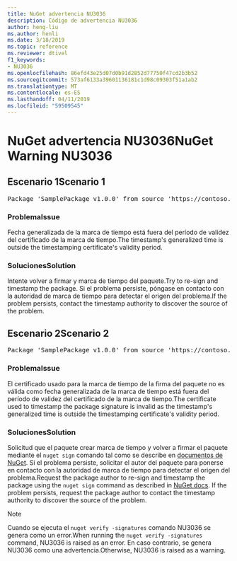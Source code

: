 ```yaml
---
title: NuGet advertencia NU3036
description: Código de advertencia NU3036
author: heng-liu
ms.author: henli
ms.date: 3/18/2019
ms.topic: reference
ms.reviewer: dtivel
f1_keywords:
- NU3036
ms.openlocfilehash: 86efd43e25d07d0b91d2852d77750f47cd2b3b52
ms.sourcegitcommit: 573af6133a39601136181c1d98c09303f51a1ab2
ms.translationtype: MT
ms.contentlocale: es-ES
ms.lasthandoff: 04/11/2019
ms.locfileid: "59509545"
---
```

# <a name="nuget-warning-nu3036"></a><span data-ttu-id="b5ba7-103">NuGet advertencia NU3036</span><span class="sxs-lookup"><span data-stu-id="b5ba7-103">NuGet Warning NU3036</span></span>

## <a name="scenario-1"></a><span data-ttu-id="b5ba7-104">Escenario 1</span><span class="sxs-lookup"><span data-stu-id="b5ba7-104">Scenario 1</span></span>

<pre>Package 'SamplePackage v1.0.0' from source 'https://contoso.com/index.json': The timestamp's generalized time is outside the timestamping certificate's validity period.</pre>

### <a name="issue"></a><span data-ttu-id="b5ba7-105">Problema</span><span class="sxs-lookup"><span data-stu-id="b5ba7-105">Issue</span></span>

<span data-ttu-id="b5ba7-106">Fecha generalizada de la marca de tiempo está fuera del período de validez del certificado de la marca de tiempo.</span><span class="sxs-lookup"><span data-stu-id="b5ba7-106">The timestamp's generalized time is outside the timestamping certificate's validity period.</span></span>


### <a name="solution"></a><span data-ttu-id="b5ba7-107">Soluciones</span><span class="sxs-lookup"><span data-stu-id="b5ba7-107">Solution</span></span>

<span data-ttu-id="b5ba7-108">Intente volver a firmar y marca de tiempo del paquete.</span><span class="sxs-lookup"><span data-stu-id="b5ba7-108">Try to re-sign and timestamp the package.</span></span> <span data-ttu-id="b5ba7-109">Si el problema persiste, póngase en contacto con la autoridad de marca de tiempo para detectar el origen del problema.</span><span class="sxs-lookup"><span data-stu-id="b5ba7-109">If the problem persists, contact the timestamp authority to discover the source of the problem.</span></span>



## <a name="scenario-2"></a><span data-ttu-id="b5ba7-110">Escenario 2</span><span class="sxs-lookup"><span data-stu-id="b5ba7-110">Scenario 2</span></span>

<pre>Package 'SamplePackage v1.0.0' from source 'https://contoso.com/index.json': The primary signature's timestamp's generalized time is outside the timestamping certificate's validity period.</pre>

### <a name="issue"></a><span data-ttu-id="b5ba7-111">Problema</span><span class="sxs-lookup"><span data-stu-id="b5ba7-111">Issue</span></span>

<span data-ttu-id="b5ba7-112">El certificado usado para la marca de tiempo de la firma del paquete no es válida como fecha generalizada de la marca de tiempo está fuera del período de validez del certificado de la marca de tiempo.</span><span class="sxs-lookup"><span data-stu-id="b5ba7-112">The certificate used to timestamp the package signature is invalid as the timestamp's generalized time is outside the timestamping certificate's validity period.</span></span>


### <a name="solution"></a><span data-ttu-id="b5ba7-113">Soluciones</span><span class="sxs-lookup"><span data-stu-id="b5ba7-113">Solution</span></span>

<span data-ttu-id="b5ba7-114">Solicitud que el paquete crear marca de tiempo y volver a firmar el paquete mediante el `nuget sign` comando tal como se describe en [documentos de NuGet](https://docs.microsoft.com/en-us/nuget/create-packages/sign-a-package). Si el problema persiste, solicitar el autor del paquete para ponerse en contacto con la autoridad de marca de tiempo para detectar el origen del problema.</span><span class="sxs-lookup"><span data-stu-id="b5ba7-114">Request the package author to re-sign and timestamp the package using the `nuget sign` command as described in [NuGet docs](https://docs.microsoft.com/en-us/nuget/create-packages/sign-a-package). If the problem persists, request the package author to contact the timestamp authority to discover the source of the problem.</span></span>


> [!Note]
> <span data-ttu-id="b5ba7-115">Cuando se ejecuta el `nuget verify -signatures` comando NU3036 se genera como un error.</span><span class="sxs-lookup"><span data-stu-id="b5ba7-115">When running the `nuget verify -signatures` command, NU3036 is raised as an error.</span></span> <span data-ttu-id="b5ba7-116">En caso contrario, se genera NU3036 como una advertencia.</span><span class="sxs-lookup"><span data-stu-id="b5ba7-116">Otherwise, NU3036 is raised as a warning.</span></span>